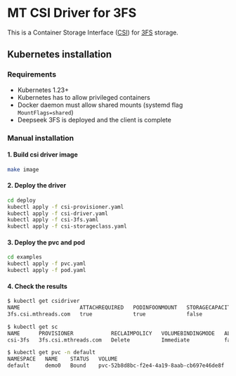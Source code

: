 # MT CSI Driver for 3FS

This is a Container Storage Interface ([CSI](https://github.com/container-storage-interface/spec/blob/master/spec.md)) for [3FS](https://github.com/deepseek-ai/3FS) storage.

## Kubernetes installation

### Requirements

* Kubernetes 1.23+
* Kubernetes has to allow privileged containers
* Docker daemon must allow shared mounts (systemd flag `MountFlags=shared`)
* Deepseek 3FS is deployed and the client is complete

### Manual installation

#### 1. Build csi driver image

```sh
make image
```

#### 2. Deploy the driver

```bash
cd deploy
kubectl apply -f csi-provisioner.yaml
kubectl apply -f csi-driver.yaml
kubectl apply -f csi-3fs.yaml
kubectl apply -f csi-storageclass.yaml
```

#### 3. Deploy the pvc and pod

```bash
cd examples
kubectl apply -f pvc.yaml
kubectl apply -f pod.yaml
```

#### 4. Check the results

```bash
$ kubectl get csidriver 
NAME                   ATTACHREQUIRED   PODINFOONMOUNT   STORAGECAPACITY   TOKENREQUESTS   REQUIRESREPUBLISH   MODES        AGE
3fs.csi.mthreads.com   true             true             false             <unset>         false               Persistent   73m

$ kubectl get sc
NAME      PROVISIONER            RECLAIMPOLICY   VOLUMEBINDINGMODE   ALLOWVOLUMEEXPANSION   AGE
csi-3fs   3fs.csi.mthreads.com   Delete          Immediate           false                  59m

$ kubectl get pvc -n default
NAMESPACE   NAME    STATUS   VOLUME                                     CAPACITY   ACCESS MODES   STORAGECLASS   AGE
default     demo0   Bound    pvc-52b8d8bc-f2e4-4a19-8aab-cb697e46de8f   1Gi        RWX            csi-3fs        47m
```

